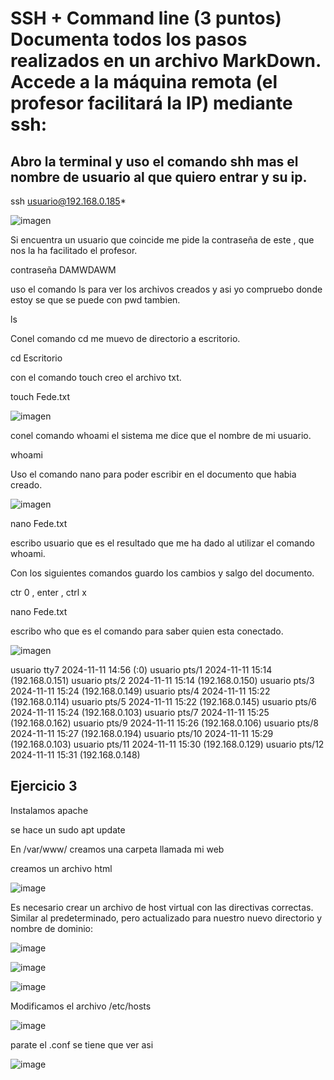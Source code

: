 
 # SSH + Command line (3 puntos) Documenta todos los pasos realizados en un archivo MarkDown. Accede a la máquina remota (el profesor facilitará la IP) mediante ssh:

## Abro la terminal y uso el comando shh mas el nombre de usuario al que quiero entrar y su ip.


ssh usuario@192.168.0.185*


![imagen](https://github.com/user-attachments/assets/a9132af3-d0c2-4e4b-83d7-fbb553b065bb)



Si encuentra un usuario que coincide me pide la contraseña de este , que nos la ha facilitado el profesor.


contraseña DAMWDAWM


uso el comando ls para ver los archivos creados y asi yo compruebo donde estoy se que se puede con pwd tambien.


ls 


Conel comando cd me muevo de directorio a escritorio.


cd Escritorio


con el comando touch creo el archivo txt.


touch Fede.txt


![imagen](https://github.com/user-attachments/assets/f2c1c266-5975-4919-9c8f-df134f918884)



conel comando whoami el sistema me dice que el nombre de mi usuario.


whoami


Uso el comando nano para poder escribir en el documento que habia creado.


![imagen](https://github.com/user-attachments/assets/a9b265e2-caf4-43db-9ac6-937b793c7c9d)



nano Fede.txt


escribo usuario que es el resultado que me ha dado al utilizar el comando whoami.


Con los siguientes comandos guardo los cambios y salgo del documento.


ctr 0 , enter , ctrl x


nano Fede.txt


escribo who que es el comando para saber quien esta conectado.


![imagen](https://github.com/user-attachments/assets/4fe4796a-ed66-4d4a-a4bd-187b245898d1)



usuario  tty7         2024-11-11 14:56 (:0)
usuario  pts/1        2024-11-11 15:14 (192.168.0.151)
usuario  pts/2        2024-11-11 15:14 (192.168.0.150)
usuario  pts/3        2024-11-11 15:24 (192.168.0.149)
usuario  pts/4        2024-11-11 15:22 (192.168.0.114)
usuario  pts/5        2024-11-11 15:22 (192.168.0.145)
usuario  pts/6        2024-11-11 15:24 (192.168.0.103)
usuario  pts/7        2024-11-11 15:25 (192.168.0.162)
usuario  pts/9        2024-11-11 15:26 (192.168.0.106)
usuario  pts/8        2024-11-11 15:27 (192.168.0.194)
usuario  pts/10       2024-11-11 15:29 (192.168.0.103)
usuario  pts/11       2024-11-11 15:30 (192.168.0.129)
usuario  pts/12       2024-11-11 15:31 (192.168.0.148)


## Ejercicio 3

Instalamos apache

se hace un sudo apt update 

 En /var/www/ creamos una carpeta llamada mi web

 creamos un archivo html

 ![image](https://github.com/user-attachments/assets/918d450e-ada5-4db8-b900-c099bb055aa3)

 
Es necesario crear un archivo de host virtual con las directivas correctas.
Similar al predeterminado, pero actualizado para nuestro nuevo directorio y nombre de dominio:

![image](https://github.com/user-attachments/assets/474da06f-0d8c-4b2f-89f3-40e9d6fe0561)

![image](https://github.com/user-attachments/assets/0c29859a-d662-4caf-b865-71d71dd303b7)


![image](https://github.com/user-attachments/assets/df87321b-37b8-46ec-b9bf-0b392778c526)

 Modificamos el archivo /etc/hosts

![image](https://github.com/user-attachments/assets/655bb298-cc99-460b-8c29-5714e487a121)

parate el .conf se tiene que ver asi 

![image](https://github.com/user-attachments/assets/f79ffe27-059d-4153-9276-bc191c2ef78b)




